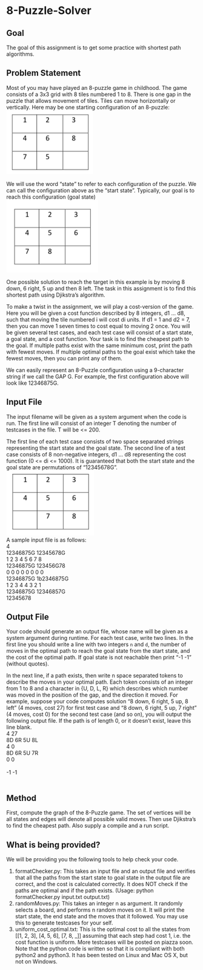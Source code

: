# 8-Puzzle-Solver

## Goal
The goal of this assignment is to get some practice with shortest path algorithms.

## Problem Statement
Most of you may have played an 8-puzzle game in childhood. The game consists of a 3x3 grid with 8 tiles numbered 1 to 8. There is one gap in the puzzle that allows movement of tiles. Tiles can move horizontally or vertically. Here may be one starting configuration of an 8-puzzle:<br/>
![1](./images/3.png)

We will use the word “state” to refer to each configuration of the puzzle. We can call the configuration above as the “start state”. Typically, our goal is to reach this configuration (goal state)<br/>
![1](./images/1.png)

One possible solution to reach the target in this example is by moving 8 down, 6 right, 5 up and then 8 left. The task in this assignment is to find this shortest path using Djikstra’s algorithm.<br/>

To make a twist in the assignment, we will play a cost-version of the game. Here you will be given a cost function described by 8 integers, d1 ... d8, such that moving the tile numbered i will cost di units. If d1 = 1 and d2 = 7, then you can move 1 seven times to cost equal to moving 2 once. You will be given several test cases, and each test case will consist of a start state, a goal state, and a cost function. Your task is to find the cheapest path to the goal. If multiple paths exist with the same minimum cost, print the path with fewest moves. If multiple optimal paths to the goal exist which take the fewest moves, then you can print any of them.<br/>

We can easily represent an 8-Puzzle configuration using a 9-character string if we call the GAP G. For example, the first configuration above will look like 12346875G.
## Input File
The input filename will be given as a system argument when the code is run. The first line will consist of an integer T denoting the number of testcases in the file. T will be <= 200.<br/>

The first line of each test case consists of two space separated strings representing the start state and the goal state. The second line of a test case consists of 8 non-negative integers, d1 ... d8 representing the cost function (0 <= di <= 1000). It is guaranteed that both the start state and the goal state are permutations of “12345678G”.<br/>
![2](./images/2.png) <br/>
A sample input file is as follows:<br/>
4<br/>
12346875G 12345678G<br/>
1 2 3 4 5 6 7 8<br/>
12346875G 123456G78<br/>
0 0 0 0 0 0 0 0<br/>
12346875G 1b2346875G<br/>
1 2 3 4 4 3 2 1<br/>
12346875G 12346857G<br/>
12345678<br/>

## Output File
Your code should generate an output file, whose name will be given as a system argument during runtime. For each test case, write two lines. In the first line you should write a line with two integers `n` and `d`, the number of moves in the optimal path to reach the goal state from the start state, and the cost of the optimal path. If goal state is not reachable then print “-1 -1” (without quotes).<br/>

In the next line, if a path exists, then write n space separated tokens to describe the moves in your optimal path. Each token consists of an integer from 1 to 8 and a character in {U, D, L, R} which describes which number was moved in the position of the gap, and the direction it moved. For example, suppose your code computes solution “8 down, 6 right, 5 up, 8 left” (4 moves, cost 27) for first test case and “8 down, 6 right, 5 up, 7 right” (4 moves, cost 0) for the second test case (and so on), you will output the following output file. If the path is of length 0, or it doesn’t exist, leave this line blank.<br/>
4 27<br/>
8D 6R 5U 8L<br/>
4 0<br/>
8D 6R 5U 7R<br/>
0 0<br/>
<blank line><br/>
-1 -1<br/>
<blank line><br/>
  
## Method
First, compute the graph of the 8-Puzzle game. The set of vertices will be all states and edges will denote all possible valid moves. Then use Djikstra’s to find the cheapest path. Also supply a compile and a run script.

## What is being provided?
We will be providing you the following tools to help check your code.
1. formatChecker.py: This takes an input file and an output file and verifies that all the paths from the start state to goal state in the output file are correct, and the cost is calculated correctly. It does NOT check if the paths are optimal and if the path exists. (Usage: python formatChecker.py input.txt output.txt)
2. randomMoves.py: This takes an integer n as argument. It randomly selects a board, and performs n random moves on it. It will print the start state, the end state and the moves that it followed. You may use this to generate testcases for your self.
3. uniform_cost_optimal.txt: This is the optimal cost to all the states from [[1, 2, 3], [4, 5, 6], [7, 8, _]] assuming that each step had cost 1, i.e. the cost function is uniform. More testcases will be posted on piazza soon.
Note that the python code is written so that it is compliant with both python2 and python3. It has been tested on Linux and Mac OS X, but not on Windows.
